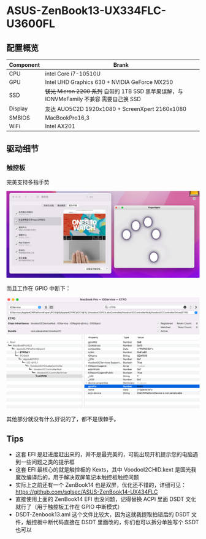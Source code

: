 # ASUS-ZenBook13-UX334FLC-U3600FL 

## 配置概览 

| Component | Brank                                                        |
| --------- | ------------------------------------------------------------ |
| CPU       | intel Core i7-10510U                                         |
| GPU       | Intel UHD Graphics 630 \+ NVIDIA  GeForce MX250              |
| SSD       | ~~镁光 Micron 2200 系列~~ 自带的 1TB SSD 黑苹果误解，与 IONVMeFamily 不兼容 需要自己换 SSD |
| Display   | 友达 AUO5C2D 1920x1080 + ScreenXpert 2160x1080               |
| SMBIOS    | MacBookPro16,3                                               |
| WiFi      | Intel  AX201                                                 |

## 驱动细节

### 触控板

完美支持多指手势

![](imgs/1.jpg) 

而且工作在 GPIO 中断下：

![](imgs/2.png) 

其他部分就没有什么好说的了，都不是很棘手。

## Tips

- 这套 EFI 是赶进度赶出来的，并不是最完美的，可能出现开机提示您的电脑遇到一些问题之类的提示框
- 这套 EFI 最核心的就是触控板的 Kexts，其中 VoodooI2CHID.kext 是国光我魔改编译后的，用于解决双屏笔记本触控板触控问题
- 实际上之前还有一个 ZenBook14 也是双屏，优化还不错的，详细可见：https://github.com/sqlsec/ASUS-ZenBook14-UX434FLC
- 直接使用上面的 ZenBook14 EFI 也没问题，记得替换 ACPI 里面 DSDT 文化就行了（用于触控板工作在 GPIO 中断模式）
- DSDT-Zenbook13.aml 这个文件比较大，因为这就我提取拍错后的 DSDT 文件，触控板中断代码直接在 DSDT 里面改的，你们也可以拆分单独写个 SSDT 也可以



